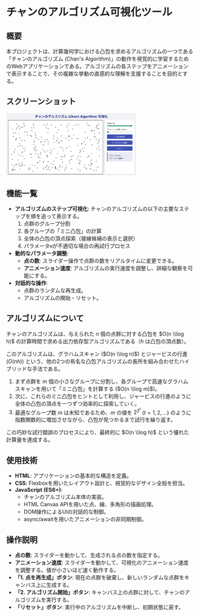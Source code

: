 # チャンのアルゴリズム可視化ツール

## 概要

本プロジェクトは、計算幾何学における凸包を求めるアルゴリズムの一つである「チャンのアルゴリズム (Chan's Algorithm)」の動作を視覚的に学習するためのWebアプリケーションである。アルゴリズムの各ステップをアニメーションで表示することで、その複雑な挙動の直感的な理解を支援することを目的とする。

## スクリーンショット

<img src="images/chan_screenshot.png" width=350>

## 機能一覧

  * **アルゴリズムのステップ可視化**: チャンのアルゴリズムの以下の主要なステップを順を追って表示する。
    1.  点群のグループ分割
    2.  各グループの「ミニ凸包」の計算
    3.  全体の凸包の頂点探索（接線候補の表示と選択）
    4.  パラメータ`m`が不適切な場合の再試行プロセス
  * **動的なパラメータ調整**:
      * **点の数**: スライダー操作で点群の数をリアルタイムに変更できる。
      * **アニメーション速度**: アルゴリズムの実行速度を調整し、詳細な観察を可能にする。
  * **対話的な操作**:
      * 点群のランダムな再生成。
      * アルゴリズムの開始・リセット。

## アルゴリズムについて

チャンのアルゴリズムは、与えられた $n$ 個の点群に対する凸包を $O(n \\log h)$ の計算時間で求める出力依存型アルゴリズムである（$h$ は凸包の頂点数）。

このアルゴリズムは、グラハムスキャン ($O(n \\log n)$) とジャービスの行進 ($O(nh)$) という、他の2つの有名な凸包アルゴリズムの長所を組み合わせたハイブリッドな手法である。

1.  まず点群を $m$ 個の小さなグループに分割し、各グループで高速なグラハムスキャンを用いて「ミニ凸包」を計算する ($O(n \\log m)$)。
2.  次に、これらのミニ凸包をヒントとして利用し、ジャービスの行進のように全体の凸包の頂点を一つずつ効率的に探索していく。
3.  最適なグループ数 $m$ は未知であるため、$m$ の値を $2^{2^t}$ ($t=1, 2, ...$) のように指数関数的に増加させながら、凸包が見つかるまで試行を繰り返す。

この巧妙な試行錯誤のプロセスにより、最終的に $O(n \\log h)$ という優れた計算量を達成する。

## 使用技術

  * **HTML**: アプリケーションの基本的な構造を定義。
  * **CSS**: Flexboxを用いたレイアウト設計と、視覚的なデザイン全般を担当。
  * **JavaScript (ES6+)**:
      * チャンのアルゴリズム本体の実装。
      * HTML Canvas APIを用いた点、線、多角形の描画処理。
      * DOM操作によるUIの対話的な制御。
      * async/awaitを用いたアニメーションの非同期制御。

## 操作説明

  * **点の数**: スライダーを動かして、生成される点の数を指定する。
  * **アニメーション速度**: スライダーを動かして、可視化のアニメーション速度を調整する。値が小さいほど速く動作する。
  * **「1. 点を再生成」ボタン**: 現在の点群を破棄し、新しいランダムな点群をキャンバス上に生成する。
  * **「2. アルゴリズム開始」ボタン**: キャンバス上の点群に対して、チャンのアルゴリズムを実行する。
  * **「リセット」ボタン**: 実行中のアルゴリズムを中断し、初期状態に戻す。